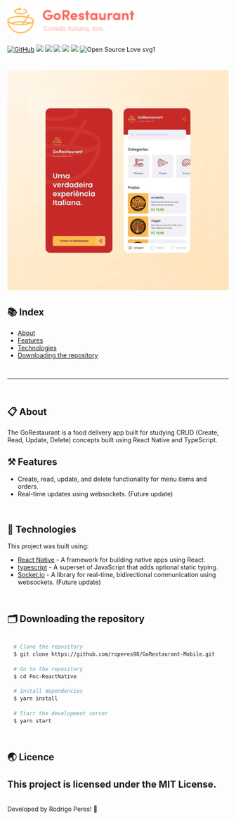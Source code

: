 <h1>
  <img src="assets/gorestaurantreadmelogo.png" width="290px"/>
</h1>

[![GitHub](https://img.shields.io/github/license/mashape/apistatus.svg)](https://github.com/roperes98/Poc-ReactNative/blob/master/LICENSE)
![](https://img.shields.io/github/package-json/v/roperes98/Poc-ReactNative.svg)
![](https://img.shields.io/github/last-commit/roperes98/Poc-ReactNative.svg?color=red)
![](https://img.shields.io/github/languages/count/roperes98/Poc-ReactNative.svg?color=lightgrey)
![](https://img.shields.io/github/languages/top/roperes98/Poc-ReactNative.svg?color=yellow)
![](https://img.shields.io/github/repo-size/roperes98/Poc-ReactNative.svg)
![Open Source Love svg1](https://badges.frapsoft.com/os/v1/open-source.svg?v=103)

<h1>
    <img src="assets/gorestaurant.png"/>
</h1>

## 📚 Index
- [About](#-about)
- [Features](#-features)
- [Technologies](#-technologies)
- [Downloading the repository](#-downloading-the-repository)

⠀⠀⠀⠀⠀⠀⠀⠀

---

⠀⠀⠀⠀⠀⠀⠀⠀
## 📋 About

The GoRestaurant is a food delivery app built for studying CRUD (Create, Read, Update, Delete) concepts built using React Native and TypeScript. 

## ⚒️ Features

- Create, read, update, and delete functionality for menu items and orders.
- Real-time updates using websockets. (Future update)

⠀⠀⠀⠀⠀⠀⠀⠀
## 🚀 Technologies

This project was built using:

- [React Native](https://reactnative.dev) - A framework for building native apps using React.
- [typescript](https://www.typescriptlang.org) - A superset of JavaScript that adds optional static typing.
- [Socket.io](https://socket.io) - A library for real-time, bidirectional communication using websockets. (Future update)

⠀⠀⠀⠀⠀⠀⠀⠀

## 🗂️ Downloading the repository

```bash

  # Clone the repository
  $ git clone https://github.com/roperes98/GoRestaurant-Mobile.git

  # Go to the repository
  $ cd Poc-ReactNative

  # Install dependencies
  $ yarn install

  # Start the development server
  $ yarn start

```
⠀⠀⠀⠀⠀⠀⠀⠀

## 🌏 Licence

This project is licensed under the MIT License.<br>
---
⠀⠀⠀⠀⠀⠀⠀⠀<br>
Developed by Rodrigo Peres! 👾
